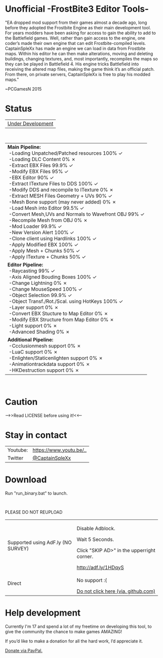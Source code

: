 <h1>Unofficial -FrostBite3 Editor Tools-</h1>
<p>"EA dropped mod support from their games almost a decade ago,
long before they adopted the Frostbite Engine as their main development
tool.
For years modders have been asking for access to gain the ability to
add to the Battlefield games.
Well, rather than gain access to the engine, one coder&rsquo;s made
their own engine that can edit Frostbite-compiled levels.
CaptainSpleXx has made an engine we can load in data from Frostbite
maps.
Within his editor he can then make alterations, moving and deleting
buildings,
changing textures, and, most importantly, recompiles the maps so they
can be played in Battlefield 4.
His engine tricks Battlefield into receiving the altered map files,
making the game think it&rsquo;s an official patch. From there, on
private servers,
CaptainSpleXx is free to play his modded maps."</p>
<p> ~PCGamesN 2015</p>
<h1>Status</h1>
<p style="text-decoration: underline;">
<table>
  <tbody>
    <tr>
      <td>Under Development</td>
    </tr>
  </tbody>
</table>
</p>
<br>
<table>
  <tbody>
    <tr>
      <td><span style="font-weight: bold;">Main
Pipeline:</span><br>
&nbsp;-Loading Unpatched/Patched resources 100% ✓<br>
&nbsp;-Loading DLC Content 0% ✗<br>
&nbsp;-Extract EBX Files 99.9% ✓<br>
&nbsp;-Modify EBX Files 95% ✓<br>
&nbsp;-EBX Editor 90% ✓<br>
&nbsp;-Extract ITexture Files to DDS 100% ✓<br>
&nbsp;-Modify DDS and recompile to ITexture 0% ✗<br>
&nbsp;-Extract MESH Files Geometry + UVs 90% ✓<br>
&nbsp;-Mesh Bone support (may never added) 0% ✗<br>
&nbsp;-Load Mesh into Editor 99.5% ✓<br>
&nbsp;-Convert Mesh,UVs and Normals to Wavefront OBJ 99% ✓<br>
&nbsp;-Recompile Mesh from OBJ 0% ✗<br>
&nbsp;-Mod Loader 99.9% ✓<br>
&nbsp;-New Version Alert 100% ✓<br>
&nbsp;-Clone client using Hardlinks 100% ✓<br>
&nbsp;-Apply Modified EBX 100% ✓<br>
&nbsp;-Apply Mesh + Chunks 50% ✓<br>
&nbsp;-Apply ITexture + Chunks 50% ✓</td>
    </tr>
    <tr>
      <td><span style="font-weight: bold;">Editor
Pipeline:</span><br>
&nbsp;-Raycasting 99% ✓<br>
&nbsp;-Axis Aligned Bouding Boxes 100% ✓<br>
&nbsp;-Change Lightning 0% ✗<br>
&nbsp;-Change MouseSpeed 100% ✓<br>
&nbsp;-Object Selection 99.9% ✓<br>
&nbsp;-Object Transf./Rot./Scal. using HotKeys 100% ✓<br>
&nbsp;-Layer support 0% ✗<br>
&nbsp;-Convert EBX Stucture to Map Editor 0% ✗<br>
&nbsp;-Modify EBX Structure from Map Editor 0% ✗<br>
&nbsp;-Light support 0% ✗<br>
&nbsp;-Advanced Shading 0% ✗</td>
    </tr>
    <tr>
      <td><span style="font-weight: bold;">Additional
Pipeline:</span><br>
&nbsp;-Ccclusionmesh support 0% ✗<br>
&nbsp;-LuaC support 0% ✗<br>
&nbsp;-Enlighten/Staticenlighten support 0% ✗<br>
&nbsp;-Animationtrackdata support 0% ✗<br>
&nbsp;-HKDestruction support 0% ✗</td>
    </tr>
  </tbody>
</table>
<br>
<h1>Caution</h1>
<p>--&gt;&gt;Read
LICENSE before using it!&lt;&lt;--</p>
<h1>Stay in contact</h1>
<table>
  <tbody>
    <tr>
      <td>Youtube:</td>
      <td><a href="https://www.youtube.com/channel/UCNSVft8rtEmWSYZ_OeyPyBg">https://www.youtu.be/..</a></td>
    </tr>
    <tr>
      <td>Twitter</td>
      <td><a href="https://twitter.com/CaptainSpleXx">@CaptainSpleXx</a></td>
    </tr>
  </tbody>
</table>
<h1>Download</h1>
<p>Run "run_binary.bat" to launch.</p>
<br>
<p>PLEASE DO NOT REUPLOAD</p>
<table>
  <tbody>
    <tr>
      <td>Supported using AdF.ly (NO SURVEY)</td>
      <td>
      <p>Disable Adblock.</p>
      <p>Wait 5 Seconds.</p>
      <p> Click "SKIP AD&gt;" in the upperright corner. </p>
      <a href="http://adf.ly/1HDqyS">http://adf.ly/1HDqyS</a>
      </td>
    </tr>
    <tr>
      <td>Direct</td>
      <td>
      <p>No support :(</p>
      <a href="https://github.com/CaptainSpleXx/FrostBite3Editor/archive/master.zip">Do not click here (via. github.com)</a></td>
    </tr>
  </tbody>
</table>
<h1>Help development</h1>
<p>Currently I'm 17 and spend a lot of my freetime on developing
	this tool, to give the community the chance to make games AMAZING!</p>
	<p>If you&rsquo;d like to make a donation for all the hard
	work, I&rsquo;d appreciate it.</p>
<a href="https://www.paypal.com/cgi-bin/webscr?cmd=_s-xclick&amp;hosted_button_id=BJXCGQRKK8PXL">Donate via PayPal.</a>
